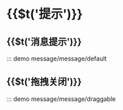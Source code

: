 # {{$t(\'提示\')}}

## {{$t(\'消息提示\')}}

::: demo message/message/default

## {{$t(\'拖拽关闭\')}}

::: demo message/message/draggable
